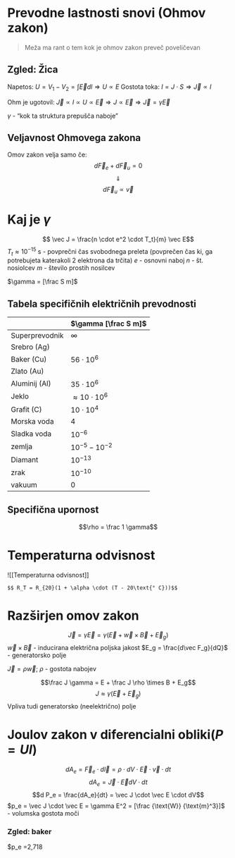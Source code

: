 # Prevodne lastnosti snovi (Ohmov zakon)
> Meža ma rant o tem kok je ohmov zakon preveč poveličevan

## Zgled: Žica
Napetos: $U = V_1 - V_2 = \int \vec E dl \Rightarrow U \propto E$
Gostota toka: $I = J \cdot S \Rightarrow \vec J \propto I$

Ohm je ugotovil: $\vec J \propto I \propto U \propto \vec E \Rightarrow J \propto \vec E \Rightarrow \vec J = \gamma \vec E$

$\gamma$ - “kok ta struktura prepušča naboje”


## Veljavnost Ohmovega zakona
Omov zakon velja samo če:
$$d\vec F_e + d \vec F_u = 0$$
$$\Downarrow$$
$$d \vec F_u \propto \vec v$$

# Kaj je $\gamma$
$$ \vec J = \frac{n \cdot e^2 \cdot T_t}{m} \vec E$$
$T_t \approx 10^{-15} \text{ s}$ - povprečni čas svobodnega preleta (povprečen čas ki, ga potrebujeta katerakoli 2 elektrona da trčita)
$e$ - osnovni naboj
$n$ - št. nosiolcev
$m$ - število prostih nosilcev

$\gamma = [\frac S m]$

## Tabela specifičnih električnih prevodnosti

|                | $\gamma [\frac S m]$      |
| -------------- | ------------------------- |
| Superprevodnik | $\infty$                  |
| Srebro (Ag)    |                           |
| Baker (Cu)     | $56 \cdot 10^{6}$         |
| Zlato (Au)     |                           |
| Aluminij (Al)  | $35 \cdot 10^{6}$         |
| Jeklo          | $\approx 10 \cdot 10^{6}$ |
| Grafit (C)     | $10 \cdot 10^{4}$         |
| Morska voda    | 4                         |
| Sladka voda    | $10^{-6}$                 |
| zemlja         | $10^{-5} - 10^{-2}$       |
| Diamant        | $10^{-13}$                |
| zrak           | $10^{-10}$                |
| vakuum         | 0                         |

## Specifična upornost
$$\rho = \frac 1 \gamma$$

# Temperaturna odvisnost
![[Temperaturna odvisnost]]

	$$ R_T = R_{20}(1 + \alpha \cdot (T - 20\text{° C}))$$

# Razširjen omov zakon

$$\vec J = \gamma \vec E = \gamma (\vec E + \vec w \times \vec B + \vec E_g)$$
$\vec w \times \vec B$ - inducirana električna poljska jakost
$E_g = \frac{d\vec F_g}{dQ}$ - generatorsko polje

$\vec J = \rho \vec w$; $\rho$ - gostota nabojev

$$\frac J \gamma = E + \frac J \rho \times B + E_g$$
$$J \approx \gamma(\vec E + \vec E_g)$$
Vpliva tudi generatorsko (neelektrično) polje

# Joulov zakon v diferencialni obliki($P = UI$)

$$dA_e = \vec F_e \cdot d \vec l = \rho \cdot dV \cdot \vec E \cdot \vec v \cdot dt$$
$$dA_e = \vec J \cdot \vec E dV \cdot dt$$
$$d P_e = \frac{dA_e}{dt} = \vec J \cdot \vec E \cdot dV$$
$p_e = \vec J \cdot \vec E = \gamma E^2 = [\frac {\text{W}} {\text{m}^3}]$ - volumska gostota moči
###  Zgled: baker
$p_e =2,718 
